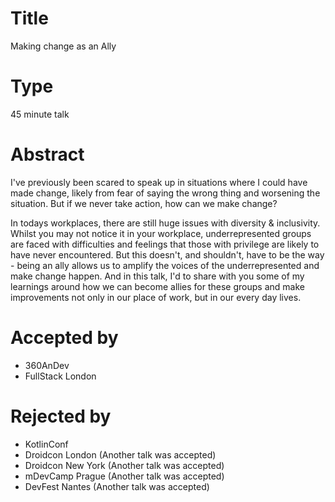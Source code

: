 # Title

Making change as an Ally

# Type

45 minute talk

# Abstract

I've previously been scared to speak up in situations where I could have made change, likely from fear of saying the 
wrong thing and worsening the situation. But if we never take action, how can we make change? 

In todays workplaces, there are still huge issues with diversity & inclusivity. Whilst you may not notice it in your workplace, underrepresented groups are faced with difficulties and feelings that those with privilege are likely to have never encountered. But this doesn't, and shouldn't, have to be the way - being an ally allows us to amplify the voices of the underrepresented and make change happen. And in this talk, I'd to share with you some of my learnings around how we can become  allies for these groups and make improvements not only in our place of work, but in our every day lives.

# Accepted by

- 360AnDev
- FullStack London

# Rejected by

- KotlinConf
- Droidcon London (Another talk was accepted)
- Droidcon New York (Another talk was accepted)
- mDevCamp Prague (Another talk was accepted)
- DevFest Nantes (Another talk was accepted)

